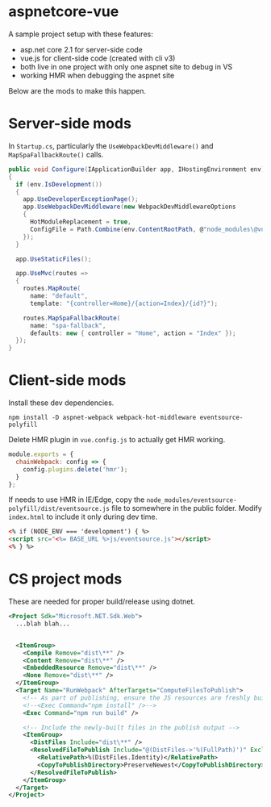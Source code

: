 # aspnetcore-vue

A sample project setup with these features:

* asp.net core 2.1 for server-side code
* vue.js for client-side code (created with cli v3)
* both live in one project with only one aspnet site to debug in VS
* working HMR when debugging the aspnet site

Below are the mods to make this happen.

# Server-side mods

In `Startup.cs`, particularly the 
`UseWebpackDevMiddleware()` and `MapSpaFallbackRoute()` calls.

```cs
public void Configure(IApplicationBuilder app, IHostingEnvironment env)
{
  if (env.IsDevelopment())
  {
    app.UseDeveloperExceptionPage();
    app.UseWebpackDevMiddleware(new WebpackDevMiddlewareOptions
    {
      HotModuleReplacement = true,
      ConfigFile = Path.Combine(env.ContentRootPath, @"node_modules\@vue\cli-service\webpack.config.js")
    });
  }

  app.UseStaticFiles();

  app.UseMvc(routes =>
  {
    routes.MapRoute(
      name: "default",
      template: "{controller=Home}/{action=Index}/{id?}");

    routes.MapSpaFallbackRoute(
      name: "spa-fallback",
      defaults: new { controller = "Home", action = "Index" });
  });
}
```

# Client-side mods

Install these dev dependencies.

```
npm install -D aspnet-webpack webpack-hot-middleware eventsource-polyfill
```

Delete HMR plugin in `vue.config.js` to actually get HMR working.

```js
module.exports = {
  chainWebpack: config => {
    config.plugins.delete('hmr');
  }
};
```

If needs to use HMR in IE/Edge, copy the 
`node_modules/eventsource-polyfill/dist/eventsource.js` file to 
somewhere in the public folder. Modify `index.html` to include
it only during dev time.

```html
<% if (NODE_ENV === 'development') { %>
<script src="<%= BASE_URL %>js/eventsource.js"></script>
<% } %>
```


# CS project mods

These are needed for proper build/release using dotnet.

```xml
<Project Sdk="Microsoft.NET.Sdk.Web">
  ...blah blah...


  <ItemGroup>
    <Compile Remove="dist\**" />
    <Content Remove="dist\**" />
    <EmbeddedResource Remove="dist\**" />
    <None Remove="dist\**" />
  </ItemGroup>
  <Target Name="RunWebpack" AfterTargets="ComputeFilesToPublish">
    <!-- As part of publishing, ensure the JS resources are freshly built in production mode -->
    <!--<Exec Command="npm install" />-->
    <Exec Command="npm run build" />

    <!-- Include the newly-built files in the publish output -->
    <ItemGroup>
      <DistFiles Include="dist\**" />
      <ResolvedFileToPublish Include="@(DistFiles->'%(FullPath)')" Exclude="@(ResolvedFileToPublish)">
        <RelativePath>%(DistFiles.Identity)</RelativePath>
        <CopyToPublishDirectory>PreserveNewest</CopyToPublishDirectory>
      </ResolvedFileToPublish>
    </ItemGroup>
  </Target>
</Project>
```
